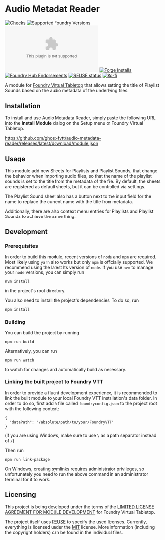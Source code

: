<!--
SPDX-FileCopyrightText: 2022 Johannes Loher

SPDX-License-Identifier: MIT
-->

# Audio Metadat Reader

[![Checks](https://github.com/ghost-fvtt/audio-metadata-reader/workflows/Checks/badge.svg)](https://github.com/ghost-fvtt/audio-metadata-reader/actions)
![Supported Foundry Versions](https://img.shields.io/endpoint?url=https://foundryshields.com/version?url=https://github.com/ghost-fvtt/audio-metadata-reader/releases/latest/download/module.json)
![Latest Release Download Count](https://img.shields.io/github/downloads/ghost-fvtt/audio-metadata-reader/latest/module.zip)
[![Forge Installs](https://img.shields.io/badge/dynamic/json?label=Forge%20Installs&query=package.installs&suffix=%25&url=https%3A%2F%2Fforge-vtt.com%2Fapi%2Fbazaar%2Fpackage%2Faudio-metadata-reader&colorB=4aa94a)](https://forge-vtt.com/bazaar#package=audio-metadata-reader)
[![Foundry Hub Endorsements](https://img.shields.io/endpoint?logoColor=white&url=https%3A%2F%2Fwww.foundryvtt-hub.com%2Fwp-json%2Fhubapi%2Fv1%2Fpackage%2Faudio-metadata-reader%2Fshield%2Fendorsements)](https://www.foundryvtt-hub.com/package/audio-metadata-reader/)
[![REUSE status](https://api.reuse.software/badge/github.com/ghost-fvtt/audio-metadata-reader)](https://api.reuse.software/info/github.com/ghost-fvtt/audio-metadata-reader)
[![Ko-fi](https://img.shields.io/badge/Ko--fi-ghostfvtt-00B9FE?logo=kofi)](https://ko-fi.com/ghostfvtt)

A module for [Foundry Virtual Tabletop] that allows setting the title of Playlist Sounds based on the audio metadata of the underlying files.

## Installation

To install and use Audio Metadata Reader, simply paste the following URL into the
**Install Module** dialog on the Setup menu of Foundry Virtual Tabletop.

https://github.com/ghost-fvtt/audio-metadata-reader/releases/latest/download/module.json

## Usage

This module add new Sheets for Playlists and Playlist Sounds, that change the behavior when importing audio files, so
that the name of the playlist sounds is set to the title from the metadata of the file. By default, the sheets are
registered as default sheets, but it can be controlled via settings.

The Playlist Sound sheet also has a button next to the input field for the name to replace the current name with the
title from metadata.

Additionally, there are also context menu entries for Playlists and Playlist Sounds to achieve the same thing.

## Development

### Prerequisites

In order to build this module, recent versions of `node` and `npm` are
required. Most likely using `yarn` also works but only `npm` is officially
supported. We recommend using the latest lts version of `node`. If you use `nvm`
to manage your `node` versions, you can simply run

```
nvm install
```

in the project's root directory.

You also need to install the project's dependencies. To do so, run

```
npm install
```

### Building

You can build the project by running

```
npm run build
```

Alternatively, you can run

```
npm run watch
```

to watch for changes and automatically build as necessary.

### Linking the built project to Foundry VTT

In order to provide a fluent development experience, it is recommended to link
the built module to your local Foundry VTT installation's data folder. In
order to do so, first add a file called `foundryconfig.json` to the project root
with the following content:

```
{
  "dataPath": "/absolute/path/to/your/FoundryVTT"
}
```

(if you are using Windows, make sure to use `\` as a path separator instead of
`/`)

Then run

```
npm run link-package
```

On Windows, creating symlinks requires administrator privileges, so
unfortunately you need to run the above command in an administrator terminal for
it to work.

## Licensing

This project is being developed under the terms of the
[LIMITED LICENSE AGREEMENT FOR MODULE DEVELOPMENT] for Foundry Virtual Tabletop.

The project itself uses [REUSE] to specify the used licenses. Currently,
everything is licensed under the [MIT] license. More information
(including the copyright holders) can be found in the individual files.

[Foundry Virtual Tabletop]: https://foundryvtt.com/
[LIMITED LICENSE AGREEMENT FOR MODULE DEVELOPMENT]: https://foundryvtt.com/article/license/
[REUSE]: https://reuse.software/
[MIT]: LICENSES/MIT.txt
